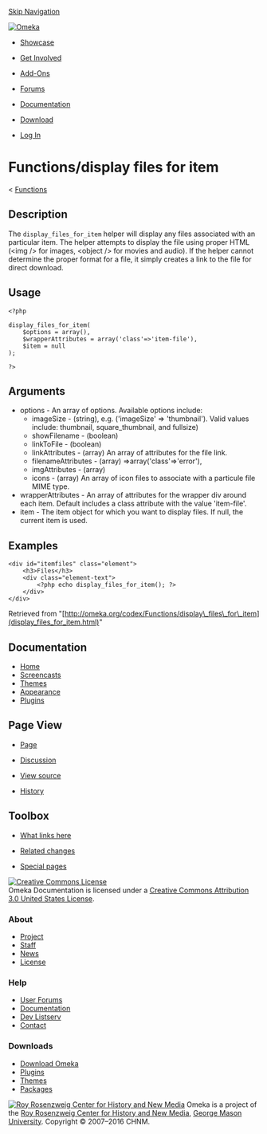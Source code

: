 <div id="wrap">

[Skip Navigation](display_files_for_item.html#content)
<div id="header">

<div class="padding">

<span
id="logo">[![Omeka](http://omeka.org/ui/i/logo-horizontal-288px.gif)](../../index.html)</span>
<div id="search-form">

</div>

-   <div id="nav-showcase">

    </div>

    [Showcase](../../showcase.1.html)
-   <div id="nav-involved">

    </div>

    [Get Involved](../../index.html%3Fp=124.html)
-   <div id="nav-addons">

    </div>

    [Add-Ons](../../add-ons.1.html)
-   <div id="nav-forums">

    </div>

    [Forums](../../forums/topic/mysqli-stmt.bind-result.html)
-   <div id="nav-documentation">

    </div>

    [Documentation](http://omeka.org/codex/)
-   <div id="nav-download">

    </div>

    [Download](../../download.1.html)

</div>

</div>

<div id="content">

<div class="padding">

<div id="user-meta">

-   <div id="pt-login">

    </div>

    [Log
    In](http://omeka.org/c/index.php?title=Special:UserLogin&returnto=Functions/display%20files%20for%20item)

</div>

Functions/display files for item
================================

<div id="contentSub">

<span class="subpages">&lt;
[Functions](../Functions.html "Functions")</span>

</div>

<div id="primary">

<span id="Description" class="mw-headline"> Description </span>
---------------------------------------------------------------

The `display_files_for_item` helper will display any files associated
with an particular item. The helper attempts to display the file using
proper HTML (&lt;img /&gt; for images, &lt;object /&gt; for movies and
audio). If the helper cannot determine the proper format for a file, it
simply creates a link to the file for direct download.

<span id="Usage" class="mw-headline"> Usage </span>
---------------------------------------------------

<div class="mw-geshi mw-content-ltr" dir="ltr">

<div class="php source-php">

``` {.de1}
<?php
 
display_files_for_item(
    $options = array(), 
    $wrapperAttributes = array('class'=>'item-file'), 
    $item = null
);
 
?>
```

</div>

</div>

<span id="Arguments" class="mw-headline"> Arguments </span>
-----------------------------------------------------------

-   options - An array of options. Available options include:
    -   imageSize - (string), e.g. ('imageSize' =&gt; 'thumbnail').
        Valid values include: thumbnail, square\_thumbnail,
        and fullsize)
    -   showFilename - (boolean)
    -   linkToFile - (boolean)
    -   linkAttributes - (array) An array of attributes for the
        file link.
    -   filenameAttributes - (array) =&gt;array('class'=&gt;'error'),
    -   imgAttributes - (array)
    -   icons - (array) An array of icon files to associate with a
        particule file MIME type.
-   wrapperAttributes - An array of attributes for the wrapper div
    around each item. Default includes a class attribute with the
    value 'item-file'.
-   item - The item object for which you want to display files. If null,
    the current item is used.

<span id="Examples" class="mw-headline"> Examples </span>
---------------------------------------------------------

<div class="mw-geshi mw-content-ltr" dir="ltr">

<div class="php source-php">

``` {.de1}
<div id="itemfiles" class="element">
    <h3>Files</h3>
    <div class="element-text">
        <?php echo display_files_for_item(); ?>
    </div>
</div>
```

</div>

</div>

<div class="printfooter">

Retrieved from
"[http://omeka.org/codex/Functions/display\_files\_for\_item](display_files_for_item.html)"

</div>

<div id="catlinks" class="catlinks catlinks-allhidden">

</div>

</div>

<div id="secondary">

<div class="portlet">

Documentation
-------------

-   [Home](http://omeka.org/codex/)
-   [Screencasts](http://omeka.org/codex/Screencasts)
-   [Themes](http://omeka.org/codex/Managing_Themes_2.0)
-   [Appearance](http://omeka.org/codex/Managing_Appearance_2.0)
-   [Plugins](http://omeka.org/codex/Plugins2.0)

</div>

<div class="portlet">

Page View
---------

-   <div id="nav-page">

    </div>

    [Page](display_files_for_item.html)
-   <div id="nav-discussion">

    </div>

    [Discussion](http://omeka.org/c/index.php?title=Talk:Functions/display_files_for_item&action=edit&redlink=1)
-   <div id="nav-view_source">

    </div>

    [View
    source](http://omeka.org/c/index.php?title=Functions/display_files_for_item&action=edit)
-   <div id="nav-history">

    </div>

    [History](http://omeka.org/c/index.php?title=Functions/display_files_for_item&action=history)

</div>

<div id="wiki-toolbox" class="portlet">

Toolbox
-------

-   <div id="t-whatlinkshere">

    </div>

    [What links
    here](../Special:WhatLinksHere/Functions/display_files_for_item.html)
-   <div id="t-recentchangeslinked">

    </div>

    [Related
    changes](../Special:RecentChangesLinked/Functions/display_files_for_item.html)
-   <div id="t-specialpages">

    </div>

    [Special pages](http://omeka.org/codex/Special:SpecialPages)

</div>

[![Creative Commons
License](https://i.creativecommons.org/l/by/3.0/us/88x31.png)](http://creativecommons.org/licenses/by/3.0/us/)\
Omeka Documentation is licensed under a [Creative Commons Attribution
3.0 United States
License](http://creativecommons.org/licenses/by/3.0/us/).

</div>

</div>

</div>

<div id="footer">

<div class="padding">

<div id="sitemap">

<div class="section">

### About

-   [Project](../../index.html%3Fp=2.html)
-   [Staff](../../index.html%3Fp=3.html)
-   [News](../../blog.1.html)
-   [License](http://www.gnu.org/copyleft/gpl.html)

</div>

<div class="section">

### Help

-   [User Forums](../../forums/topic/mysqli-stmt.bind-result.html)
-   [Documentation](http://omeka.org/codex/)
-   [Dev Listserv](http://groups.google.com/group/omeka-dev)
-   [Contact](http://omeka.org/contact/)

</div>

<div class="section">

### Downloads

-   [Download Omeka](../../download.1.html)
-   [Plugins](../../plugins.html)
-   [Themes](../../download/themes/index.html)
-   [Packages](../../index.html%3Fp=222.html)

</div>

</div>

<div id="chnm-meta">

<span id="chnm-logo">[![Roy Rosenzweig Center for History and New
Media](http://omeka.org/ui/i/rrchnm-logo-regular.gif)](http://chnm.gmu.edu)</span>
Omeka is a project of the [Roy Rosenzweig Center for History and New
Media](http://chnm.gmu.edu), [George Mason
University](http://www.gmu.edu). Copyright © 2007–2016 CHNM.

</div>

</div>

</div>

</div>
